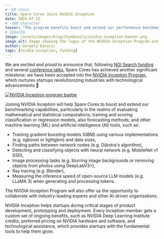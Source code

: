 ```yaml
---
# ~50 chars
title: Spare Cores Joins NVIDIA Inception
date: 2024-07-15
# ~100 character
teaser: "The program benefits boost and extend our performance benchmarking efforts, especially for AI/ML tools with GPUs."
# 320x220
image: /assets/images/blog/thumbnails/nvidia-inception-banner.png
image_alt: Image showing the logos of the NVIDIA Inception Program and Spare Cores, next to a laptop with charts on it.
author: Gergely Daroczi
tags: [nvidia-inception, funding]
---
```


We are excited and proud to announce that,
following <a href="/article/ngi-search-grant" target="_blank">NGI Search funding</a> and
several <a href="/talks" target="_blank">conference talks</a>,
Spare Cores has achieved another significant milestone:
we have been accepted into the
<a href="https://nvda.ws/2BvtUc9" target="_blank" rel="noopener">NVIDIA Inception Program</a>,
which nurtures startups revolutionizing industries with technological advancements 🎉

<div class="text-center m-2.5 mt-8 mb-6">
  <a href="https://nvda.ws/2BvtUc9" target="_blank" rel="noopener">
    <img style="margin:auto;"
      title="The NVIDIA Inception Program"
      alt="NVIDIA Inception program badge"
      src="/assets/images/blog/nvidia-inception-badge.png"/>
  </a>
</div>

Joining NVIDIA Inception will help Spare Cores to boost and extend our benchmarking capabilities,
particularly in the realms of evaluating mathematical and statistical computations;
training and scoring classification or regression models, also forecasting methods; and other
machine learning (ML) and artificial intelligence (AI) tools, such as:

- Training gradient boosting models (GBM) using various implementations (e.g. xgboost or lightgbm) and data sizes,
- Finding paths between network nodes (e.g. Dijkstra's algorithm),
- Detecting and classifying objects with neural network (e.g. MobileNet v1 SSD),
- Image processing tasks (e.g. blurring image backgrounds or removing objects from photos using DeepLabV3+),
- Ray tracing (e.g. Blender),
- Measuring the inference speed of open-source LLM models (e.g. LLaMA 3) when generating and processing tokens.

The NVIDIA Inception Program will also offer us the opportunity to collaborate with
industry-leading experts and other AI-driven organizations.

NVIDIA Inception helps startups during critical stages of product development,
prototyping and deployment. Every Inception member gets a custom set of ongoing benefits,
such as NVIDIA Deep Learning Institute credits,
preferred pricing on NVIDIA hardware and software, and technological assistance,
which provides startups with the fundamental tools to help them grow.
